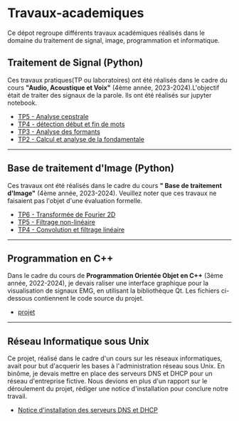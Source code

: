 # Travaux-academiques
Ce dépot regroupe différents travaux académiques réalisés dans le domaine du traitement de signal, image, programmation et informatique.

## Traitement de Signal (Python)

Ces travaux pratiques(TP ou laboratoires) ont été réalisés dans le cadre du cours **"Audio, Acoustique et Voix"** (4ème année, 2023-2024).L'objectif était de traiter des signaux de la parole. Ils ont été réalisés sur jupyter notebook.

- [TP5 - Analyse cepstrale](Traitement-de-signal/TP5_Audio_Acoustique_KD__11_06_2024.ipynb)
- [TP4 - détection début et fin de mots](Traitement-de-signal/TP4_Audio_acoustique_KD.ipynb)
- [TP3 - Analyse des formants](Traitement-de-signal/TP3_Audio_Acoustique_KD.ipynb)
- [TP2 - Calcul et analyse de la fondamentale](Traitement-de-signal/TP2_Audio_Acoustique_KD__24_05_2024.ipynb)

---

## Base de traitement d'Image (Python)

Ces travaux ont été réalisés dans le cadre du cours **" Base de traitement d'Image"** (4ème année, 2023-2024). Veuillez noter que ces travaux ne faisaient pas l'objet d'une évaluation formelle.

- [TP6 - Transformée de Fourier 2D](Base-de-traitement-image/TP6-BTI.ipynb)
- [TP5 - Filtrage non-linéaire](Base-de-traitement-image/TP5-BTI.ipynb)
- [TP4 - Convolution et filtrage linéaire](Base-de-traitement-image/TP4-BTI.ipynb)

---

## Programmation en C++

Dans le cadre du cours de **Programmation Orientée Objet en C++** (3ème année, 2022-2024), je devais raliser une interface graphique pour la visualisation de signaux EMG, en utilisant la bibliothèque Qt. Les fichiers ci-dessous contiennent le code source du projet.

- [projet](Programmation-C++) 

---

## Réseau Informatique sous Unix

Ce projet, réalisé dans le cadre d'un cours sur les réseaux informatiques, avait pour but d'acquerir les bases à l'administration réseau sous Unix. En binôme, je devais mettre en place des serveurs DNS et DHCP pour un réseau d'entreprise fictive. Nous devions en plus d'un rapport sur le déroulement du projet, rédiger une notice d'installation pour conclure notre travail.

- [Notice d'installation des serveurs DNS et DHCP](Reseau-Informatique/notice_serveur_DHCP_DNS.pdf)
